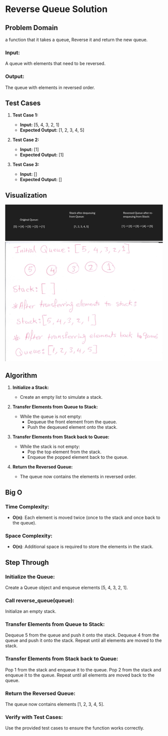 # Reverse Queue Solution

## Problem Domain
a function that it takes a queue, Reverse it and return the new queue.

### Input:
A queue with elements that need to be reversed.

### Output:
The queue with elements in reversed order.

## Test Cases

1. **Test Case 1:**
   - **Input:** [5, 4, 3, 2, 1]
   - **Expected Output:** [1, 2, 3, 4, 5]

2. **Test Case 2:**
   - **Input:** [1]
   - **Expected Output:** [1]

3. **Test Case 3:**
   - **Input:** []
   - **Expected Output:** []

## Visualization

![alt text](image.png)
![alt text](<Scan_20240627 (5).jpg>)


## Algorithm

1. **Initialize a Stack:**
   - Create an empty list to simulate a stack.

2. **Transfer Elements from Queue to Stack:**
   - While the queue is not empty:
     - Dequeue the front element from the queue.
     - Push the dequeued element onto the stack.

3. **Transfer Elements from Stack back to Queue:**
   - While the stack is not empty:
     - Pop the top element from the stack.
     - Enqueue the popped element back to the queue.

4. **Return the Reversed Queue:**
   - The queue now contains the elements in reversed order.

## Big O

### Time Complexity:
- **O(n)**: Each element is moved twice (once to the stack and once back to the queue).

### Space Complexity:
- **O(n)**: Additional space is required to store the elements in the stack.


## Step Through

### Initialize the Queue:

Create a Queue object and enqueue elements [5, 4, 3, 2, 1].

### Call reverse_queue(queue):

Initialize an empty stack.

### Transfer Elements from Queue to Stack:

Dequeue 5 from the queue and push it onto the stack.
Dequeue 4 from the queue and push it onto the stack.
Repeat until all elements are moved to the stack.

### Transfer Elements from Stack back to Queue:

Pop 1 from the stack and enqueue it to the queue.
Pop 2 from the stack and enqueue it to the queue.
Repeat until all elements are moved back to the queue.

### Return the Reversed Queue:

The queue now contains elements [1, 2, 3, 4, 5].

### Verify with Test Cases:

Use the provided test cases to ensure the function works correctly.
